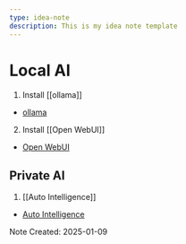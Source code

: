 ```yaml
---
type: idea-note
description: This is my idea note template
---
```


# Local AI

1. Install [[ollama]]
- [ollama](https://ollama.com/)
2. Install [[Open WebUI]]
- [Open WebUI](https://openwebui.com/)

## Private AI

1. [[Auto Intelligence]]
- [Auto Intelligence](https://github.com/r3dact3d/Auto-Intelligence)


Note Created: 2025-01-09
